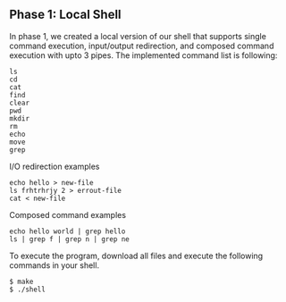 ## Phase 1: Local Shell
In phase 1, we created a local version of our shell that supports single command execution, input/output redirection, and composed command execution with upto 3 pipes. The implemented command list is following:

```
ls
cd
cat
find
clear
pwd 
mkdir
rm
echo
move
grep
```

I/O redirection examples

```
echo hello > new-file
ls frhtrhrjy 2 > errout-file
cat < new-file
```

Composed command examples

```
echo hello world | grep hello
ls | grep f | grep n | grep ne
```

To execute the program, download all files and execute the following commands in your shell.
```
$ make
$ ./shell
```
